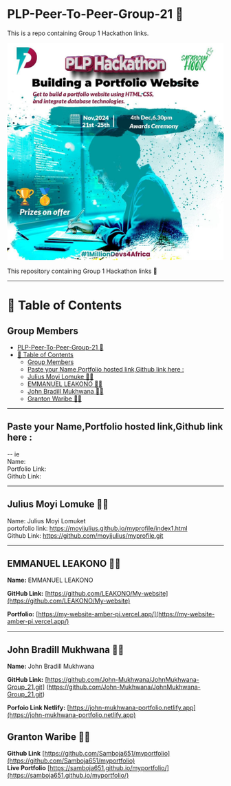 # PLP-Peer-To-Peer-Group-21 :rocket: <br>

This is a repo containing Group 1 Hackathon links.




![Hackathon Image](assets/Hackathon-Poster.jpg)


This  repository containing Group 1 Hackathon links :tada:

---

# 📜 Table of Contents   

## Group Members

- [PLP-Peer-To-Peer-Group-21 :rocket: ](#plp-peer-to-peer-group-21-rocket-)
- [📜 Table of Contents](#-table-of-contents)
  - [Group Members](#group-members)
  - [Paste your Name,Portfolio hosted  link,Github link here :](#paste-your-nameportfolio-hosted--linkgithub-link-here-)
  - [Julius Moyi Lomuke  🕵️‍♂️](#julius-moyi-lomuke--️️)
  - [EMMANUEL LEAKONO  🕵️‍♂️](#emmanuel-leakono--️️)
  - [John Bradill Mukhwana  🕵️‍♂️](#john-bradill-mukhwana--️️)
  - [Granton Waribe 🕵️‍♂️](#granton-waribe-️️)

----
## Paste your Name,Portfolio hosted  link,Github link here :
--
ie<br>
Name:<br>
Portfolio Link:<br>
Github Link:<br>

----

## Julius Moyi Lomuke  🕵️‍♂️    

Name: Julius Moyi Lomuket <br>
portofolio link: https://moyijulius.github.io/myprofile/index1.html <br>
Github Link: https://github.com/moyijulius/myprofile.git

---

## EMMANUEL LEAKONO  🕵️‍♂️  

**Name:** EMMANUEL LEAKONO

**GitHub Link:** [https://github.com/LEAKONO/My-website](https://github.com/LEAKONO/My-website)

**Portfolio:** [https://my-website-amber-pi.vercel.app/](https://my-website-amber-pi.vercel.app/)

---

## John Bradill Mukhwana  🕵️‍♂️  

**Name:** John Bradill Mukhwana  
 
 **GitHub Link:** [https://github.com/John-Mukhwana/JohnMukhwana-Group_21.git] (https://github.com/John-Mukhwana/JohnMukhwana-Group_21.git) 

**Porfoio Link Netlify:** [https://john-mukhwana-portfolio.netlify.app](https://john-mukhwana-portfolio.netlify.app)

## Granton Waribe 🕵️‍♂️ 
**Github Link** [https://github.com/Samboja651/myportfolio](https://github.com/Samboja651/myportfolio) \
**Live Portfolio** [https://samboja651.github.io/myportfolio/](https://samboja651.github.io/myportfolio/)
